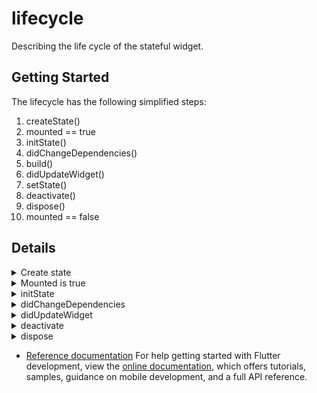 # lifecycle

Describing the life cycle of the stateful widget.

## Getting Started

The lifecycle has the following simplified steps:

1. createState()
2. mounted == true
3. initState()
4. didChangeDependencies()
5. build()
6. didUpdateWidget()
7. setState()
8. deactivate()
9. dispose()
10. mounted == false

## Details
<details>
<summary>Create state</summary>
<p>
When Flutter is instructed to build a StatefulWidget,
it immediately calls createState(). This method must exist.
A StatefulWidget rarely needs to be more complicated than this.
</p>
</details>

<details>
<summary>Mounted is true</summary>
<p>
  When createState creates the state class, a buildContext is assigned to that state.
  A BuildContext is, overly simplified, the place in the widget tree in which this widget is placed. Here's a longer explanation.
  All widgets have a bool this.mounted property. It is turns true when the buildContext is assigned. It is an error to call setState when a widget is unmounted.
  tip: This property is useful when a method on your state calls setState() but it isn't clear when or how often that method will be called. Perhaps its being called in response to a stream updating. You can use if (mounted) {... to make sure the State exists before calling setState().
</p>
</details>

<details>
<summary>initState</summary>
<p>
  This is the first method called when the widget is created (after the class constructor, of course.)
  initState is called once and only once. It must also call super.initState().
  This @override method is the best time to:
  Initialize data that relies on the specific BuildContext for the created instance of the widget.
  Initialize properties that rely on this widgets 'parent' in the tree.
  Subscribe to Streams, ChangeNotifiers, or any other object that could change the data on this widget.
</p>
</details>  

<details>
<summary>didChangeDependencies</summary>
<p>
  The didChangeDependencies method is called immediately after initState on the first time the widget is built.
  It will also be called whenever an object that this widget depends on data from is called. For example, if it relies on an InheritedWidget, which updates.
  build is always called after didChangeDependencies is called, so this is rarely needed. However, this method is the first change you have to call BuildContext.inheritFromWidgetOfExactType. This essentially would make this State 'listen' to changes on a Widget it's inheriting data from.
  The docs also suggest that it could be useful if you need to do network calls (or any other expensive action) when an InheritedWidget updates.
  didChangeDependencies called when the dependencies of state change.
</p>
</details>

<details>
<summary>didUpdateWidget</summary>
<p>
  didUpdateWidget() is called if the parent widget changes and has to rebuild this widget (because it needs to give it different data), but it's being rebuilt with the same runtimeType, then this method is called.
  This is because Flutter is re-using the state, which is long lived. In this case, required is to initialize some data again, as one would in initState().
  If the state's build() method relies on a Stream or other object that can change, unsubscribe from the old object and re-subscribe to the new instance in didUpdateWidget().
  tip: This method is basically the replacement for 'initState()' if it is expected the Widget associated with the widgets's state nrrds to to be rebuilt!
  Flutter always called build() after this, so any subsequent further calls to setState is redundant.
</p>
</details>

<details>
<summary>deactivate</summary>
<p>
  This is rarely used.
  'deactivate()' is called when State is removed from the tree,
  but it might be reinserted before the current frame change is finished.
  This method exists basically because State objects can be moved from one point in a tree to another
</p>
</details>

<details>
<summary>dispose</summary>
<p>
   dispose()' is called when the State object is removed, which is permanent.
   This method is where to unsubscribe and cancel all animations, streams, etc.
</p>
</details>

- [Reference documentation](https://flutterbyexample.com/lesson/stateful-widget-lifecycle#4-didChangeDependencies)
  For help getting started with Flutter development, view the
  [online documentation](https://docs.flutter.dev/), which offers tutorials, samples, guidance on
  mobile development, and a full API reference.
